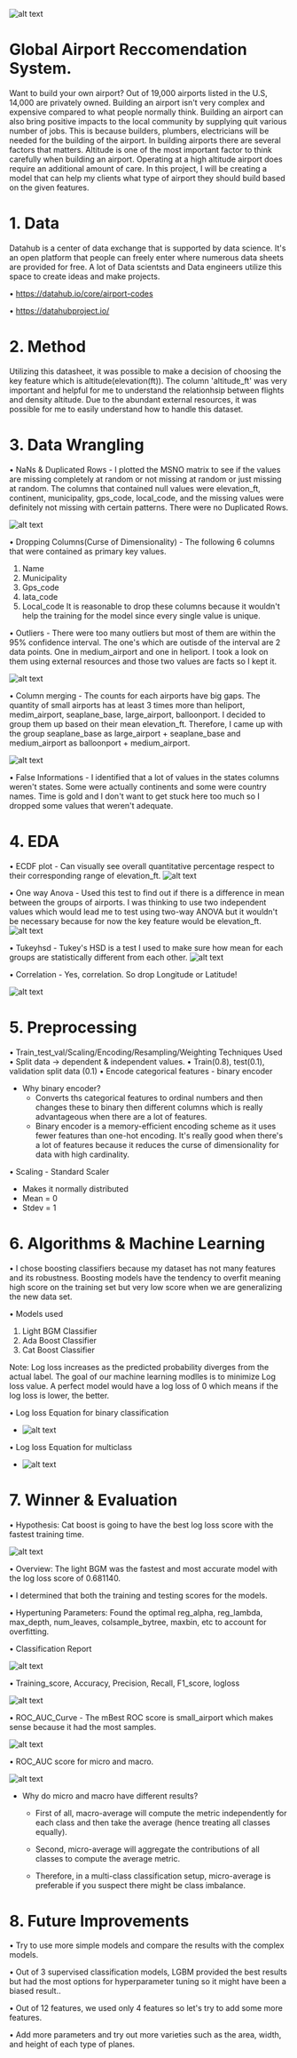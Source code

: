 ![alt text](https://live.staticflickr.com/65535/48431984232_f801bfcef9_b.jpg)

# Global Airport Reccomendation System.

Want to build your own airport? Out of 19,000 airports listed in the U.S, 14,000 are privately owned. Building an airport isn't very complex and expensive compared to what people normally think. Building an airport can also bring positive impacts to the local community by supplying quit various number of jobs. This is because builders, plumbers, electricians will be needed for the building of the airport. In building airports there are several factors that matters. Altitude is one of the most important factor to think carefully when building an airport. Operating at a high altitude airport does require an additional amount of care. In this project, I will be creating a model that can help my clients what type of airport they should build based on the given features.


# 1. Data 
Datahub is a center of data exchange that is supported by data science. It's an open platform that people can freely enter where numerous data sheets are provided for free. A lot of Data scientsts and Data engineers utilize this space to create ideas and make projects. 

• https://datahub.io/core/airport-codes

• https://datahubproject.io/


# 2. Method
Utilizing this datasheet, it was possible to make a decision of choosing the key feature which is altitude(elevation(ft)). The column 'altitude_ft' was very important and helpful for me to understand the relationhsip between flights and density altitude. Due to the abundant external resources, it was possible for me to easily understand how to handle this dataset. 

# 3. Data Wrangling
• NaNs & Duplicated Rows - I plotted the MSNO matrix to see if the values are missing completely at random or not missing at random or just missing at random. The columns that contained null values were elevation_ft, continent, municipality, gps_code, local_code, and the missing values were definitely not missing with certain patterns. There were no Duplicated Rows. 

![alt text](images/MSNO_matrix.jpeg)

• Dropping Columns(Curse of Dimensionality) - The following 6 columns that were contained as primary key values. 
1. Name
2. Municipality
3. Gps_code
4. Iata_code
5. Local_code
It is reasonable to drop these columns because it wouldn't help the training for the model since every single value is unique.

• Outliers - There were too many outliers but most of them are within the 95% confidence interval. The one's which are outisde of the interval are 2 data points. One in medium_airport and one in heliport. I took a look on them using external resources and those two values are facts so I kept it.

![alt text](images/Box_plot_elevation_ft_airports.jpeg)

• Column merging - The counts for each airports have big gaps. The quantity of small airports has at least 3 times more than heliport, medim_airport, seaplane_base, large_airport, balloonport. I decided to group them up based on their mean elevation_ft. Therefore, I came up with the group seaplane_base as large_airport + seaplane_base and medium_airport as balloonport + medium_airport.

![alt text](images/elevation_ft_type_airports_after_merge.jpeg)

• False Informations - I identified that a lot of values in the states columns weren't states. Some were actually continents and some were country names. Time is gold and I don't want to get stuck here too much so I dropped some values that weren't adequate.


# 4. EDA
• ECDF plot - Can visually see overall quantitative percentage respect to their corresponding range of elevation_ft.
![alt text](images/ECDF.jpeg)

• One way Anova - Used this test to find out if there is a difference in mean between the groups of airports. I was thinking to use two independent values which would lead me to test using two-way ANOVA but it wouldn't be necessary because for now the key feature would be elevation_ft.
![alt text](images/one_way_ANOVA.jpeg)

• Tukeyhsd - Tukey's HSD is a test I used to make sure how mean for each groups are statistically different from each other.
![alt text](images/Tukeyhsd.jpeg)

• Correlation - Yes, correlation. So drop Longitude or Latitude!

![alt text](images/Correlation.jpeg)

# 5. Preprocessing
• Train_test_val/Scaling/Encoding/Resampling/Weighting Techniques Used
• Split data -> dependent & independent values.
• Train(0.8), test(0.1), validation split data (0.1)
• Encode categorical features - binary encoder
  - Why binary encoder? 
    - Converts ths categorical features to ordinal numbers and then changes these to binary then different columns which is really advantageous when there are a lot of features.
    - Binary encoder is a memory-efficient encoding scheme as it uses fewer features than one-hot encoding. It's really good when there's a lot of features because it reduces the curse of dimensionality for data with high cardinality. 
    
• Scaling - Standard Scaler
  - Makes it normally distributed
  - Mean = 0
  - Stdev = 1

# 6. Algorithms & Machine Learning
• I chose boosting classifiers because my dataset has not many features and its robustness. Boosting models have the tendency to overfit meaning high score on the training set but very low score when we are generalizing the new data set. 

• Models used
  1. Light BGM Classifier
  2. Ada Boost Classifier
  3. Cat Boost Classifier

Note: Log loss increases as the predicted probability diverges from the actual label. The goal of our machine learning modlles is to minimize Log loss value. A perfect model would have a log loss of 0 which means if the log loss is lower, the better. 

• Log loss Equation for binary classification
  - ![alt text](images/Log_loss_binaryclass_equation.jpeg)

• Log loss Equation for multiclass 
  - ![alt text](images/Log_loss_multiclass_equation.jpeg)

# 7. Winner & Evaluation
• Hypothesis: Cat boost is going to have the best log loss score with the fastest training time. 

![alt text](images/Log_Loss_Scores.jpeg)

• Overview: The light BGM was the fastest and most accurate model with the log loss score of 0.681140.

• I determined that both the training and testing scores for the models.

• Hypertuning Parameters: Found the optimal reg_alpha, reg_lambda, max_depth, num_leaves, colsample_bytree, maxbin, etc to account for overfitting.

• Classification Report

![alt text](images/classification_report.jpeg)

• Training_score, Accuracy, Precision, Recall, F1_score, logloss

![alt text](images/LGBM_Metrics.jpeg)

• ROC_AUC_Curve - The mBest ROC score is small_airport which makes sense because it had the most samples.

![alt text](images/ROC_curves_LGBM.jpeg)

• ROC_AUC score for micro and macro. 

![alt text](images/ROC_AUC_MIRCO_MACRO.jpeg)

  - Why do micro and macro have different results?
    - First of all, macro-average will compute the metric independently for each class and then take the average (hence treating all classes equally). 
           
    - Second, micro-average will aggregate the contributions of all classes to compute the average metric. 
           
    - Therefore, in a multi-class classification setup, micro-average is preferable if you suspect there might be class imbalance.


# 8. Future Improvements  
• Try to use more simple models and compare the results with the complex models.

• Out of 3 supervised classification models, LGBM provided the best results but had the most options for hyperparameter tuning so it might have been a biased result..

• Out of 12 features, we used only 4 features so let's try to add some more features.

• Add more parameters and try out more varieties such as the area, width, and height of each type of planes. 









